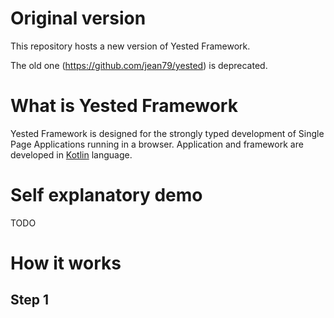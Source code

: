 # Original version
This repository hosts a new version of Yested Framework.

The old one (https://github.com/jean79/yested) is deprecated.

# What is Yested Framework
Yested Framework is designed for the strongly typed development of Single Page Applications running in a browser. Application and framework are developed in [Kotlin](http://www.kotlinlang.net) language.

# Self explanatory demo
TODO

# How it works
## Step 1

